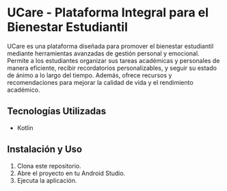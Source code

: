 # UCare - Plataforma Integral para el Bienestar Estudiantil

UCare es una plataforma diseñada para promover el bienestar estudiantil mediante herramientas avanzadas de gestión personal y emocional. Permite a los estudiantes organizar sus tareas académicas y personales de manera eficiente, recibir recordatorios personalizables, y seguir su estado de ánimo a lo largo del tiempo. Además, ofrece recursos y recomendaciones para mejorar la calidad de vida y el rendimiento académico.

## Tecnologías Utilizadas
- Kotlin

## Instalación y Uso
1. Clona este repositorio.
2. Abre el proyecto en tu Android Studio.
3. Ejecuta la aplicación.
